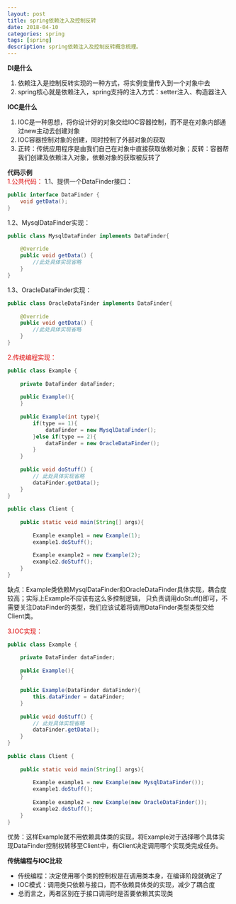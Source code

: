 ```yaml
---
layout: post
title: spring依赖注入及控制反转
date: 2018-04-10
categories: spring
tags: [spring]
description: spring依赖注入及控制反转概念梳理。
---
```


**DI是什么**
1. 依赖注入是控制反转实现的一种方式，将实例变量传入到一个对象中去
2. spring核心就是依赖注入，spring支持的注入方式：setter注入、构造器注入

**IOC是什么**
1. IOC是一种思想，将你设计好的对象交给IOC容器控制，而不是在对象内部通过new主动去创建对象
2. IOC容器控制对象的创建，同时控制了外部对象的获取
3. 正转：传统应用程序是由我们自己在对象中直接获取依赖对象；反转：容器帮我们创建及依赖注入对象，依赖对象的获取被反转了

**代码示例**<br/>
<font color="#dd0000">1.公共代码：</font>
1.1、提供一个DataFinder接口：
```java
public interface DataFinder {
    void getData();
}
```

1.2、MysqlDataFinder实现：
```java
public class MysqlDataFinder implements DataFinder{
 
    @Override
    public void getData() {
        //此处具体实现省略
    }
}
```

1.3、OracleDataFinder实现：
```java
public class OracleDataFinder implements DataFinder{
 
    @Override
    public void getData() {
        //此处具体实现省略
    }
}
```


<font color="#dd0000">2.传统编程实现：</font>
```java
public class Example {
 
    private DataFinder dataFinder;
 
    public Example(){
    }
     
    public Example(int type){
        if(type == 1){
            dataFinder = new MysqlDataFinder();
        }else if(type == 2){
            dataFinder = new OracleDataFinder();
        }
    }
     
    public void doStuff() {
        // 此处具体实现省略
        dataFinder.getData();
    }
}
 
public class Client {
 
    public static void main(String[] args){
         
        Example example1 = new Example(1);
        example1.doStuff();
         
        Example example2 = new Example(2);
        example2.doStuff();
    }
}
```
缺点：Example类依赖MysqlDataFinder和OracleDataFinder具体实现，耦合度较高；实际上Example不应该有这么多控制逻辑，
只负责调用doStuff()即可，不需要关注DataFinder的类型，我们应该试着将调用DataFinder类型类型交给Client类。


<font color="#dd0000">3.IOC实现：</font>
```java
public class Example {

    private DataFinder dataFinder;
 
    public Example(){
    }
     
    public Example(DataFinder dataFinder){
        this.dataFinder = dataFinder;
    }
     
    public void doStuff() {
        // 此处具体实现省略
        dataFinder.getData();
    }
}
 
public class Client {
 
    public static void main(String[] args){
         
        Example example1 = new Example(new MysqlDataFinder());
        example1.doStuff();
         
        Example example2 = new Example(new OracleDataFinder());
        example2.doStuff();
    }
}
```
优势：这样Example就不用依赖具体类的实现，将Example对于选择哪个具体实现DataFinder控制权转移至Client中，有Client决定调用哪个实现类完成任务。

**传统编程与IOC比较**
- 传统编程：决定使用哪个类的控制权是在调用类本身，在编译阶段就确定了
- IOC模式：调用类只依赖与接口，而不依赖具体类的实现，减少了耦合度
- 总而言之，两者区别在于接口调用时是否要依赖其实现类




